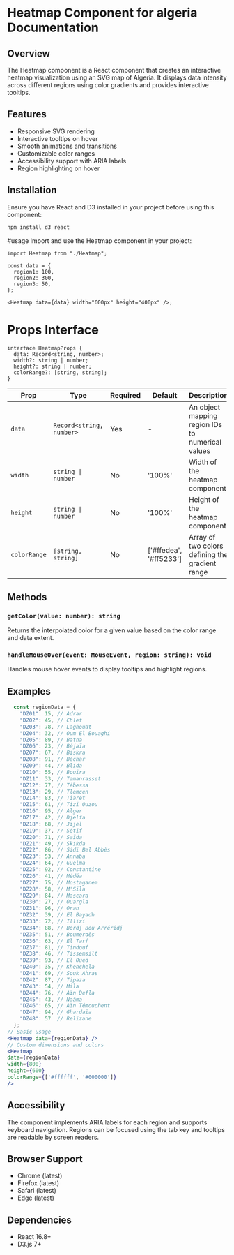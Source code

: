 # Heatmap Component for algeria Documentation

## Overview
The Heatmap component is a React component that creates an interactive heatmap visualization using an SVG map of Algeria. It displays data intensity across different regions using color gradients and provides interactive tooltips.

## Features
- Responsive SVG rendering
- Interactive tooltips on hover
- Smooth animations and transitions 
- Customizable color ranges
- Accessibility support with ARIA labels
- Region highlighting on hover

## Installation

Ensure you have React and D3 installed in your project before using this component:

```sh
npm install d3 react
```
#usage
Import and use the Heatmap component in your project:
```
import Heatmap from "./Heatmap";

const data = {
  region1: 100,
  region2: 300,
  region3: 50,
};

<Heatmap data={data} width="600px" height="400px" />;
```
# Props Interface
```
interface HeatmapProps {
  data: Record<string, number>;
  width?: string | number;
  height?: string | number;
  colorRange?: [string, string];
}
```

| Prop | Type | Required | Default | Description |
|------|------|----------|---------|-------------|
| `data` | `Record<string, number>` | Yes | - | An object mapping region IDs to numerical values |
| `width` | `string \| number` | No | '100%' | Width of the heatmap component |
| `height` | `string \| number` | No | '100%' | Height of the heatmap component |
| `colorRange` | `[string, string]` | No | ['#ffedea', '#ff5233'] | Array of two colors defining the gradient range |

## Methods

### `getColor(value: number): string`
Returns the interpolated color for a given value based on the color range and data extent.

### `handleMouseOver(event: MouseEvent, region: string): void`
Handles mouse hover events to display tooltips and highlight regions.

## Examples
```jsx
  const regionData = {
    "DZ01": 15, // Adrar
    "DZ02": 45, // Chlef
    "DZ03": 78, // Laghouat
    "DZ04": 32, // Oum El Bouaghi
    "DZ05": 89, // Batna
    "DZ06": 23, // Béjaïa
    "DZ07": 67, // Biskra
    "DZ08": 91, // Béchar
    "DZ09": 44, // Blida
    "DZ10": 55, // Bouira
    "DZ11": 33, // Tamanrasset
    "DZ12": 77, // Tébessa
    "DZ13": 29, // Tlemcen
    "DZ14": 83, // Tiaret
    "DZ15": 61, // Tizi Ouzou
    "DZ16": 95, // Alger
    "DZ17": 42, // Djelfa
    "DZ18": 68, // Jijel
    "DZ19": 37, // Sétif
    "DZ20": 71, // Saïda
    "DZ21": 49, // Skikda
    "DZ22": 86, // Sidi Bel Abbès
    "DZ23": 53, // Annaba
    "DZ24": 64, // Guelma
    "DZ25": 92, // Constantine
    "DZ26": 41, // Médéa
    "DZ27": 75, // Mostaganem
    "DZ28": 58, // M'Sila
    "DZ29": 84, // Mascara
    "DZ30": 27, // Ouargla
    "DZ31": 96, // Oran
    "DZ32": 39, // El Bayadh
    "DZ33": 72, // Illizi
    "DZ34": 88, // Bordj Bou Arréridj
    "DZ35": 51, // Boumerdès
    "DZ36": 63, // El Tarf
    "DZ37": 81, // Tindouf
    "DZ38": 46, // Tissemsilt
    "DZ39": 93, // El Oued
    "DZ40": 35, // Khenchela
    "DZ41": 69, // Souk Ahras
    "DZ42": 87, // Tipaza
    "DZ43": 54, // Mila
    "DZ44": 76, // Aïn Defla
    "DZ45": 43, // Naâma
    "DZ46": 65, // Aïn Témouchent
    "DZ47": 94, // Ghardaïa
    "DZ48": 57  // Relizane
  };
// Basic usage
<Heatmap data={regionData} />
// Custom dimensions and colors
<Heatmap
data={regionData}
width={800}
height={600}
colorRange={['#ffffff', '#000000']}
/>
```
## Accessibility

The component implements ARIA labels for each region and supports keyboard navigation. Regions can be focused using the tab key and tooltips are readable by screen readers.

## Browser Support

- Chrome (latest)
- Firefox (latest)
- Safari (latest)
- Edge (latest)

## Dependencies

- React 16.8+
- D3.js 7+
